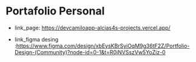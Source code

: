 # Portafolio Personal 

- link_page: https://devcamiloapp-alcias4s-projects.vercel.app/

- link_figma desing :https://www.figma.com/design/xbEysKBrSyiOqM9g36tF2Z/Portfolio-Design-(Community)?node-id=0-1&t=R0jNVSszVw5YoZiz-0